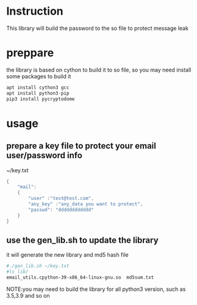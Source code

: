 # Instruction
This library will build the password to the so file to protect message leak

# preppare
the library is based on cython to build it to so file, so you may need install some packages to build it
```c
apt install cython3 gcc
apt install python3-pip
pip3 install pycryptodome
```
# usage
## prepare a key file to protect your email user/password info
~/key.txt
```c
{
    "mail":
    {
        "user" :"test@test.com",
        "any_key" :"any_data you want to protect",
        "passwd": "dddddddddddd"
    }
}

```
## use the gen_lib.sh to update the library
it will generate the new library and md5 hash file
```bash
#./gen_lib.sh ~/key.txt
#ls lib/
email_utils.cpython-39-x86_64-linux-gnu.so  md5sum.txt
```
NOTE:you may need to build the library for all python3 version, such as 3.5,3.9 and so on
